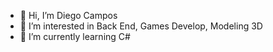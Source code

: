 - 👋 Hi, I’m Diego Campos
- 👀 I’m interested in Back End, Games Develop, Modeling 3D
- 🌱 I’m currently learning  C#

